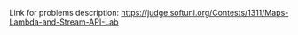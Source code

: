Link for problems description:
https://judge.softuni.org/Contests/1311/Maps-Lambda-and-Stream-API-Lab
